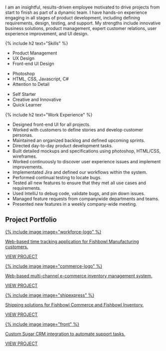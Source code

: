<br>
I am an insightful, results-driven employee motivated to drive projects from start to finish as part of a dynamic team. I have hands-on experience engaging in all stages of product development, including defining requirements, design, testing, and support. My strengths include innovative business solutions, product management, expert customer relations, user experience improvement, and UI design.

{% include h2 text="Skills" %}

<div class="row">
  <div class="col-xs-12 col-sm-4">
    <ul style="margin-bottom: 15px !important;">
      <li>Product Management</li>
      <li>UX Design</li>
      <li>Front-end UI Design</li>
     </ul>
  </div>
  <div class="col-xs-12 col-sm-4">
    <ul style="margin-bottom: 15px !important;">
      <li>Photoshop</li>
      <li>HTML, CSS, Javascript, C#</li>
      <li>Attention to Detail</li>
    </ul>
  </div>
  <div class="col-xs-12 col-sm-4">
    <ul style="margin-bottom: 15px !important;">
      <li>Self Starter</li>
      <li>Creative and Innovative</li>
      <li>Quick Learner</li>
    </ul>
  </div>
</div>

{% include h2 text="Work Experience" %}

- Designed front-end UI for all projects.
- Worked with customers to define stories and develop customer personas.
- Maintained an organized backlog and defined upcoming sprints.
- Directed day-to-day product development tasks.
- Built detailed mockups and specifications using photoshop, HTML/CSS, wireframes.
- Worked continuously to discover user experience issues and implement improvements.
- Implementated Jira and defined our workflows within the system.
- Performed continual testing to locate bugs.
- Tested all new features to ensure that they met all use cases and requirements.
- Used IntelliJ to debug code, validate bugs, and pin down issues.
- Managed feature requests from companywide departments and teams.
- Presented new features in a weekly company-wide meeting.

<h2 id="projects"><span>Project Portfolio</span></h2>

<div class="row cards">
  <div class="col-xs-12 col-sm-6">
    <a href="/workforce/">
      <div class="card shadow">
        <div class="logo">
          {% include image image="workforce-logo" %}
        </div>
        <div class="content">
          <p>Web-based time tracking application for Fishbowl Manufacturing customers.</p>
        </div>
        <div class="link">
          <p>VIEW PROJECT</p>
        </div>
      </div>
    </a>
  </div>
  <div class="col-xs-12 col-sm-6">
    <a href="/commerce/">
      <div class="card shadow">
        <div class="logo">
          {% include image image="commerce-logo" %}
        </div>
        <div class="content">
          <p>Web-based multi-channel e-commerce inventory management system.</p>
        </div>
        <div class="link">
          <p>VIEW PROJECT</p>
        </div>
      </div>
    </a>
  </div>
  <div class="col-xs-12 col-sm-6">
    <a href="/shipexpress/">
      <div class="card shadow">
        <div class="logo">
          {% include image image="shipexpress" %}
        </div>
        <div class="content">
          <p>Shipping solutions for Fishbowl Commerce and Fishbowl Inventory.</p>
        </div>
        <div class="link">
          <p>VIEW PROJECT</p>
        </div>
      </div>
    </a>
  </div>
    <div class="col-xs-12 col-sm-6">
    <a href="/front/">
      <div class="card shadow">
        <div class="logo">
          {% include image image="front" %}
        </div>
        <div class="content">
          <p>Custom Sugar CRM integration to automate support tasks.</p>
        </div>
        <div class="link">
          <p>VIEW PROJECT</p>
        </div>
      </div>
    </a>
  </div>
</div>
